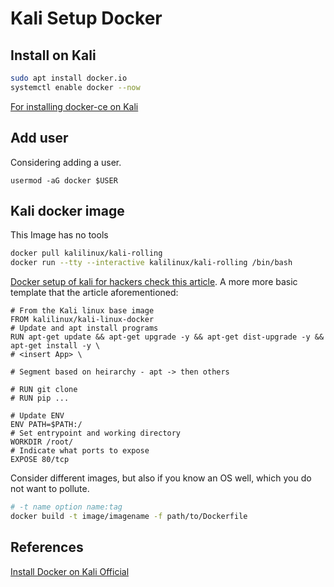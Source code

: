 # Kali Setup Docker 

## Install on Kali

```bash
sudo apt install docker.io
systemctl enable docker --now
```

[For installing docker-ce on Kali](https://www.kali.org/docs/containers/installing-docker-on-kali/)

## Add user

Considering adding a user.
```bashg
usermod -aG docker $USER
````

## Kali docker image 

This Image has no tools    
```bash
docker pull kalilinux/kali-rolling
docker run --tty --interactive kalilinux/kali-rolling /bin/bash
```

[Docker setup of kali  for hackers check this article](https://www.pentestpartners.com/security-blog/docker-for-hackers-a-pen-testers-guide/). A more more basic template that the article aforementioned:
```docker
# From the Kali linux base image
FROM kalilinux/kali-linux-docker
# Update and apt install programs
RUN apt-get update && apt-get upgrade -y && apt-get dist-upgrade -y && apt-get install -y \
# <insert App> \

# Segment based on heirarchy - apt -> then others

# RUN git clone
# RUN pip ...

# Update ENV
ENV PATH=$PATH:/
# Set entrypoint and working directory
WORKDIR /root/
# Indicate what ports to expose 
EXPOSE 80/tcp 
```

Consider different images, but also if you know an OS well, which you do not want to pollute.
```bash
# -t name option name:tag
docker build -t image/imagename -f path/to/Dockerfile 
```

## References

[Install Docker on Kali Official](https://www.kali.org/docs/containers/installing-docker-on-kali/)